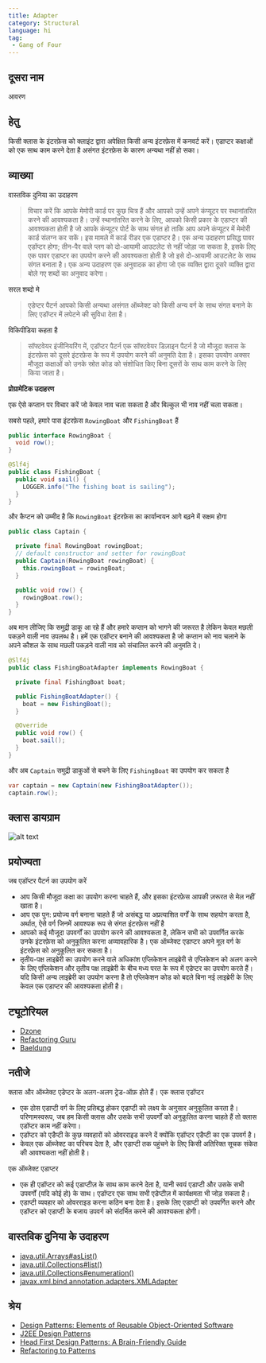 ```yaml
---
title: Adapter
category: Structural
language: hi
tag:
 - Gang of Four
---
```


## दूसरा नाम

आवरण

## हेतु

किसी क्लास के इंटरफ़ेस को क्लाइंट द्वारा अपेक्षित किसी अन्य इंटरफ़ेस में कनवर्ट करें। एडाप्टर कक्षाओं को एक साथ काम करने
देता है
असंगत इंटरफ़ेस के कारण अन्यथा नहीं हो सका।

## व्याख्या

वास्तविक दुनिया का उदाहरण

> विचार करें कि आपके मेमोरी कार्ड पर कुछ चित्र हैं और आपको उन्हें अपने कंप्यूटर पर स्थानांतरित करने की आवश्यकता है।
> उन्हें स्थानांतरित करने के लिए, आपको किसी प्रकार के एडाप्टर की आवश्यकता होती है जो आपके कंप्यूटर पोर्ट के साथ संगत हो
> ताकि आप अपने कंप्यूटर में मेमोरी कार्ड संलग्न कर सकें। इस मामले में कार्ड रीडर एक एडाप्टर है।
> एक अन्य उदाहरण प्रसिद्ध पावर एडॉप्टर होगा; तीन-पैर वाले प्लग को दो-आयामी आउटलेट से नहीं जोड़ा जा सकता है, इसके लिए एक
> पावर एडाप्टर का उपयोग करने की आवश्यकता होती है जो इसे दो-आयामी आउटलेट के साथ संगत बनाता है।
> एक अन्य उदाहरण एक अनुवादक का होगा जो एक व्यक्ति द्वारा दूसरे व्यक्ति द्वारा बोले गए शब्दों का अनुवाद करेगा।

सरल शब्दो मे

> एडेप्टर पैटर्न आपको किसी अन्यथा असंगत ऑब्जेक्ट को किसी अन्य वर्ग के साथ संगत बनाने के लिए एडॉप्टर में लपेटने की सुविधा
> देता है।

विकिपीडिया कहता है

> सॉफ्टवेयर इंजीनियरिंग में, एडॉप्टर पैटर्न एक सॉफ्टवेयर डिज़ाइन पैटर्न है जो मौजूदा क्लास के इंटरफ़ेस को दूसरे इंटरफ़ेस
> के रूप में उपयोग करने की अनुमति देता है। इसका उपयोग अक्सर मौजूदा कक्षाओं को उनके स्रोत कोड को संशोधित किए बिना दूसरों के
> साथ काम करने के लिए किया जाता है।

**प्रोग्रामेटिक उदाहरण**

एक ऐसे कप्तान पर विचार करें जो केवल नाव चला सकता है और बिल्कुल भी नाव नहीं चला सकता।

सबसे पहले, हमारे पास इंटरफ़ेस `RowingBoat` और `FishingBoat` हैं

```java
public interface RowingBoat {
  void row();
}

@Slf4j
public class FishingBoat {
  public void sail() {
    LOGGER.info("The fishing boat is sailing");
  }
}
```

और कैप्टन को उम्मीद है कि `RowingBoat` इंटरफ़ेस का कार्यान्वयन आगे बढ़ने में सक्षम होगा

```java
public class Captain {

  private final RowingBoat rowingBoat;
  // default constructor and setter for rowingBoat
  public Captain(RowingBoat rowingBoat) {
    this.rowingBoat = rowingBoat;
  }

  public void row() {
    rowingBoat.row();
  }
}
```

अब मान लीजिए कि समुद्री डाकू आ रहे हैं और हमारे कप्तान को भागने की जरूरत है लेकिन केवल मछली पकड़ने वाली नाव उपलब्ध है।
हमें एक एडॉप्टर बनाने की आवश्यकता है जो कप्तान को नाव चलाने के अपने कौशल के साथ मछली पकड़ने वाली नाव को संचालित करने की
अनुमति दे।

```java
@Slf4j
public class FishingBoatAdapter implements RowingBoat {

  private final FishingBoat boat;

  public FishingBoatAdapter() {
    boat = new FishingBoat();
  }

  @Override
  public void row() {
    boat.sail();
  }
}
```

और अब `Captain` समुद्री डाकुओं से बचने के लिए `FishingBoat` का उपयोग कर सकता है

```java
var captain = new Captain(new FishingBoatAdapter());
captain.row();
```

## क्लास डायग्राम

![alt text](../../../adapter/etc/adapter.urm.png "एडाप्टर क्लास डायग्राम")

## प्रयोज्यता

जब एडॉप्टर पैटर्न का उपयोग करें

* आप किसी मौजूदा कक्षा का उपयोग करना चाहते हैं, और इसका इंटरफ़ेस आपकी ज़रूरत से मेल नहीं खाता है।
* आप एक पुन: प्रयोज्य वर्ग बनाना चाहते हैं जो असंबद्ध या अप्रत्याशित वर्गों के साथ सहयोग करता है, अर्थात, ऐसे वर्ग
  जिनमें आवश्यक रूप से संगत इंटरफ़ेस नहीं है
* आपको कई मौजूदा उपवर्गों का उपयोग करने की आवश्यकता है, लेकिन सभी को उपवर्गित करके उनके इंटरफ़ेस को अनुकूलित करना
  अव्यावहारिक है। एक ऑब्जेक्ट एडाप्टर अपने मूल वर्ग के इंटरफ़ेस को अनुकूलित कर सकता है।
* तृतीय-पक्ष लाइब्रेरी का उपयोग करने वाले अधिकांश एप्लिकेशन लाइब्रेरी से एप्लिकेशन को अलग करने के लिए एप्लिकेशन और तृतीय
  पक्ष लाइब्रेरी के बीच मध्य परत के रूप में एडेप्टर का उपयोग करते हैं। यदि किसी अन्य लाइब्रेरी का उपयोग करना है तो
  एप्लिकेशन कोड को बदले बिना नई लाइब्रेरी के लिए केवल एक एडाप्टर की आवश्यकता होती है।

## ट्यूटोरियल

* [Dzone](https://dzone.com/articles/adapter-design-pattern-in-java)
* [Refactoring Guru](https://refactoring.guru/design-patterns/adapter/java/example)
* [Baeldung](https://www.baeldung.com/java-adapter-pattern)

## नतीजे

क्लास और ऑब्जेक्ट एडेप्टर के अलग-अलग ट्रेड-ऑफ़ होते हैं। एक क्लास एडॉप्टर

* एक ठोस एडाप्टी वर्ग के लिए प्रतिबद्ध होकर एडाप्टी को लक्ष्य के अनुसार अनुकूलित करता है। परिणामस्वरूप, जब हम किसी क्लास
  और उसके सभी उपवर्गों को अनुकूलित करना चाहते हैं तो क्लास एडॉप्टर काम नहीं करेगा।
* एडॉप्टर को एडैप्टी के कुछ व्यवहारों को ओवरराइड करने दें क्योंकि एडॉप्टर एडैप्टी का एक उपवर्ग है।
* केवल एक ऑब्जेक्ट का परिचय देता है, और एडाप्टी तक पहुंचने के लिए किसी अतिरिक्त सूचक संकेत की आवश्यकता नहीं होती है।

एक ऑब्जेक्ट एडाप्टर

* एक ही एडॉप्टर को कई एडाप्टीज़ के साथ काम करने देता है, यानी स्वयं एडाप्टी और उसके सभी उपवर्गों (यदि कोई हो) के साथ।
  एडॉप्टर एक साथ सभी एडेप्टीज़ में कार्यक्षमता भी जोड़ सकता है।
* एडाप्टी व्यवहार को ओवरराइड करना कठिन बना देता है। इसके लिए एडाप्टी को उपवर्गित करने और एडॉप्टर को एडाप्टी के बजाय
  उपवर्ग को संदर्भित करने की आवश्यकता होगी।

## वास्तविक दुनिया के उदाहरण

* [java.util.Arrays#asList()](http://docs.oracle.com/javase/8/docs/api/java/util/Arrays.html#asList%28T...%29)
* [java.util.Collections#list()](https://docs.oracle.com/javase/8/docs/api/java/util/Collections.html#list-java.util.Enumeration-)
* [java.util.Collections#enumeration()](https://docs.oracle.com/javase/8/docs/api/java/util/Collections.html#enumeration-java.util.Collection-)
* [javax.xml.bind.annotation.adapters.XMLAdapter](http://docs.oracle.com/javase/8/docs/api/javax/xml/bind/annotation/adapters/XmlAdapter.html#marshal-BoundType-)

## श्रेय

* [Design Patterns: Elements of Reusable Object-Oriented Software](https://www.amazon.com/gp/product/0201633612/ref=as_li_tl?ie=UTF8&camp=1789&creative=9325&creativeASIN=0201633612&linkCode=as2&tag=javadesignpat-20&linkId=675d49790ce11db99d90bde47f1aeb59)
* [J2EE Design Patterns](https://www.amazon.com/gp/product/0596004273/ref=as_li_tl?ie=UTF8&camp=1789&creative=9325&creativeASIN=0596004273&linkCode=as2&tag=javadesignpat-20&linkId=48d37c67fb3d845b802fa9b619ad8f31)
* [Head First Design Patterns: A Brain-Friendly Guide](https://www.amazon.com/gp/product/0596007124/ref=as_li_tl?ie=UTF8&camp=1789&creative=9325&creativeASIN=0596007124&linkCode=as2&tag=javadesignpat-20&linkId=6b8b6eea86021af6c8e3cd3fc382cb5b)
* [Refactoring to Patterns](https://www.amazon.com/gp/product/0321213351/ref=as_li_tl?ie=UTF8&camp=1789&creative=9325&creativeASIN=0321213351&linkCode=as2&tag=javadesignpat-20&linkId=2a76fcb387234bc71b1c61150b3cc3a7)
